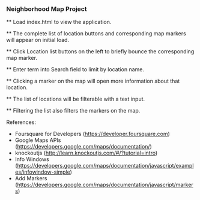 ### Neighborhood Map Project

** Load index.html to view the application.

** The complete list of location buttons and corresponding map markers will appear on initial load.

** Click Location list buttons on the left to briefly bounce the corresponding map marker.

** Enter term into Search field to limit by location name.

** Clicking a marker on the map will open more information about that location.

** The list of locations will be filterable with a text input.
 
** Filtering the list also filters the markers on the map.



References:
* Foursquare for Developers (https://developer.foursquare.com)
* Google Maps APIs (https://developers.google.com/maps/documentation/)
* knockoutjs (http://learn.knockoutjs.com/#/?tutorial=intro)
* Info Windows (https://developers.google.com/maps/documentation/javascript/examples/infowindow-simple)
* Add Markers (https://developers.google.com/maps/documentation/javascript/markers)